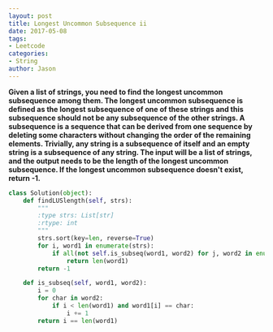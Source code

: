 ```yaml
---
layout: post
title: Longest Uncommon Subsequence ii
date: 2017-05-08
tags:
- Leetcode
categories:
- String
author: Jason
---
```

**Given a list of strings, you need to find the longest uncommon subsequence among them. The longest uncommon subsequence is defined as the longest subsequence of one of these strings and this subsequence should not be any subsequence of the other strings. A subsequence is a sequence that can be derived from one sequence by deleting some characters without changing the order of the remaining elements. Trivially, any string is a subsequence of itself and an empty string is a subsequence of any string. The input will be a list of strings, and the output needs to be the length of the longest uncommon subsequence. If the longest uncommon subsequence doesn't exist, return -1.**

```python
class Solution(object):
    def findLUSlength(self, strs):
        """
        :type strs: List[str]
        :rtype: int
        """
        strs.sort(key=len, reverse=True)
        for i, word1 in enumerate(strs):
            if all(not self.is_subseq(word1, word2) for j, word2 in enumerate(strs) if i != j):
                return len(word1)
        return -1

    def is_subseq(self, word1, word2):
        i = 0
        for char in word2:
            if i < len(word1) and word1[i] == char:
                i += 1
        return i == len(word1)
```
